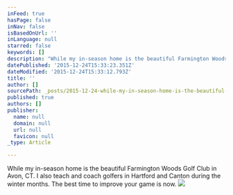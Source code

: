 ```yaml
---
inFeed: true
hasPage: false
inNav: false
isBasedOnUrl: ''
inLanguage: null
starred: false
keywords: []
description: "While my in-season home is the beautiful Farmington Woods Golf Club in Avon, CT. \_I also teach and coach golfers in Hartford and Canton during the winter months. \_The best time to improve your game is now."
datePublished: '2015-12-24T15:33:23.351Z'
dateModified: '2015-12-24T15:33:12.793Z'
title: ''
author: []
sourcePath: _posts/2015-12-24-while-my-in-season-home-is-the-beautiful-farmington-woods-go.md
published: true
authors: []
publisher:
  name: null
  domain: null
  url: null
  favicon: null
_type: Article

---
```

While my in-season home is the beautiful Farmington Woods Golf Club in Avon, CT.  I also teach and coach golfers in Hartford and Canton during the winter months.  The best time to improve your game is now.
![](https://the-grid-user-content.s3-us-west-2.amazonaws.com/f114e3eb-a891-4c6f-82ec-9ec7337e1f33.jpg)